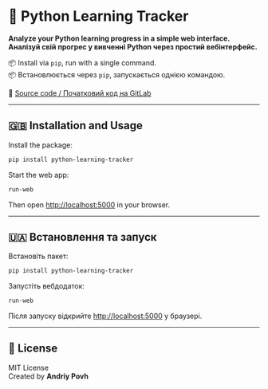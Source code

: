 # 🐍 Python Learning Tracker

**Analyze your Python learning progress in a simple web interface.**  
**Аналізуй свій прогрес у вивченні Python через простий вебінтерфейс.**

📦 Install via `pip`, run with a single command.  
📦 Встановлюється через `pip`, запускається однією командою.

🔗 [Source code / Початковий код на GitLab](https://git.foxminded.ua/povh_andriy/task-7-web-report/-/tree/dev?ref_type=heads)

---

## 🇬🇧 Installation and Usage

Install the package:

```bash
pip install python-learning-tracker
```

Start the web app:

```bash
run-web
```

Then open [http://localhost:5000](http://localhost:5000) in your browser.

---

## 🇺🇦 Встановлення та запуск

Встановіть пакет:

```bash
pip install python-learning-tracker
```

Запустіть вебдодаток:

```bash
run-web
```

Після запуску відкрийте [http://localhost:5000](http://localhost:5000) у браузері.

---

## 📄 License

MIT License  
Created by **Andriy Povh**
